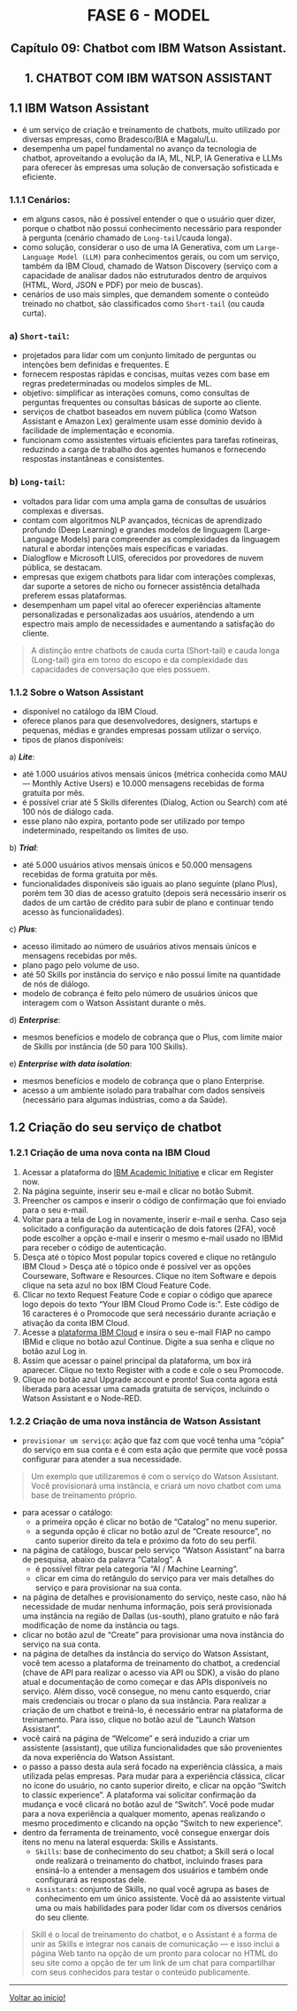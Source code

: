 <div id="fase06" align="center">
<h1>FASE 6 - MODEL</h1>
<h2>Capítulo 09: Chatbot com IBM Watson Assistant.</h2>
</div>

<div align="center">
<h2>1. CHATBOT COM IBM WATSON ASSISTANT</h2>
</div>

## 1.1 IBM Watson Assistant

- é um serviço de criação e treinamento de chatbots, muito utilizado por diversas empresas, como Bradesco/BIA e Magalu/Lu. 
- desempenha um papel fundamental no avanço da tecnologia de chatbot, aproveitando a evolução da IA, ML, NLP, IA Generativa e LLMs para oferecer às empresas uma solução de conversação sofisticada e eficiente.

### 1.1.1 Cenários:

- em alguns casos, não é possível entender o que o usuário quer dizer, porque o chatbot não possui conhecimento necessário para responder à pergunta (cenário chamado de `Long-tail`/cauda longa).
- como solução, considerar o uso de uma IA Generativa, com um `Large-Language Model (LLM)` para conhecimentos gerais, ou com um serviço, também da IBM Cloud, chamado de Watson Discovery (serviço com a capacidade de analisar dados não estruturados dentro de arquivos (HTML, Word, JSON e PDF) por meio de buscas).
- cenários de uso mais simples, que demandem somente o conteúdo treinado no chatbot, são classificados como `Short-tail` (ou cauda curta).

### a) `Short-tail`:
- projetados para lidar com um conjunto limitado de perguntas ou intenções bem definidas e frequentes. E
- fornecem respostas rápidas e concisas, muitas vezes com base em regras predeterminadas ou modelos simples de ML.
- objetivo: simplificar as interações comuns, como consultas de perguntas frequentes ou consultas básicas de suporte ao cliente.
- serviços de chatbot baseados em nuvem pública (como Watson Assistant e Amazon Lex) geralmente usam esse domínio devido à facilidade de implementação e economia.
- funcionam como assistentes virtuais eficientes para tarefas rotineiras, reduzindo a carga de trabalho dos agentes humanos e fornecendo respostas instantâneas e consistentes.

### b) `Long-tail`:
- voltados para lidar com uma ampla gama de consultas de usuários complexas e diversas. 
- contam com algoritmos NLP avançados, técnicas de aprendizado profundo (Deep Learning) e grandes modelos de linguagem (Large-Language Models) para compreender as complexidades da linguagem natural e abordar intenções mais específicas e variadas. 
- Dialogflow e Microsoft LUIS, oferecidos por provedores de nuvem pública, se destacam. 
- empresas que exigem chatbots para lidar com interações complexas, dar suporte a setores de nicho ou fornecer assistência detalhada preferem essas plataformas. 
- desempenham um papel vital ao oferecer experiências altamente personalizadas e personalizadas aos usuários, atendendo a um espectro mais amplo de necessidades e aumentando a satisfação do cliente.

> A distinção entre chatbots de cauda curta (Short-tail) e cauda longa (Long-tail) gira em torno do escopo e da complexidade das capacidades de conversação que eles possuem.

### 1.1.2 Sobre o Watson Assistant

- disponível no catálogo da IBM Cloud.
- oferece planos para que desenvolvedores, designers, startups e pequenas, médias e grandes empresas possam utilizar o serviço.
- tipos de planos disponíveis:

a) ***Lite***: 
- até 1.000 usuários ativos mensais únicos (métrica conhecida como MAU — Monthly Active Users) e 10.000 mensagens recebidas de forma gratuita por mês.
- é possível criar até 5 Skills diferentes (Dialog, Action ou Search) com até 100 nós de diálogo cada. 
- esse plano não expira, portanto pode ser utilizado por tempo indeterminado, respeitando os limites de uso.

b) ***Trial***:
- até 5.000 usuários ativos mensais únicos e 50.000 mensagens recebidas de forma gratuita por mês.
- funcionalidades disponíveis são iguais ao plano seguinte (plano Plus), porém tem 30 dias de acesso gratuito (depois será necessário inserir os dados de um cartão de crédito para subir de plano e continuar tendo acesso às funcionalidades).

c) ***Plus***: 
- acesso ilimitado ao número de usuários ativos mensais únicos e mensagens recebidas por mês.
- plano pago pelo volume de uso. 
- até 50 Skills por instância do serviço e não possui limite na quantidade de nós de diálogo.
- modelo de cobrança é feito pelo número de usuários únicos que interagem com o Watson Assistant durante o mês.

d) ***Enterprise***: 
- mesmos benefícios e modelo de cobrança que o Plus, com limite maior de Skills por instância (de 50 para 100 Skills).

e) ***Enterprise with data isolation***: 
- mesmos benefícios e modelo de cobrança que o plano Enterprise.
- acesso a um ambiente isolado para trabalhar com dados sensíveis (necessário para algumas indústrias, como a da Saúde).

## 1.2 Criação do seu serviço de chatbot

### 1.2.1 Criação de uma nova conta na IBM Cloud

1. Acessar a plataforma do [IBM Academic Initiative](https://www.ibm.com/academic) e clicar em Register now.
2. Na página seguinte, inserir seu e-mail e clicar no botão Submit.
3. Preencher os campos e inserir o código de confirmação que foi enviado para o seu e-mail.
4. Voltar para a tela de Log in novamente, inserir e-mail e senha. Caso seja solicitado a configuração da autenticação de dois fatores (2FA), você pode escolher a opção e-mail e inserir o mesmo e-mail usado no IBMid para receber o código de autenticação.
5. Desça até o tópico Most popular topics covered e clique no retângulo IBM Cloud > Desça até o tópico onde é possível ver as opções Courseware, Software e Resources. Clique no item Software e depois clique na seta azul no box IBM Cloud Feature Code.
6. Clicar no texto Request Feature Code e copiar o código que aparece logo depois do texto “Your IBM Cloud Promo Code is:". Este código de 16 caracteres é o Promocode que será necessário durante acriação e ativação da conta IBM Cloud.
7. Acesse a [plataforma IBM Cloud](https://cloud.ibm.com/login) e insira o seu e-mail FIAP no campo IBMid e clique no botão azul Continue. Digite a sua senha e clique no botão azul Log in.
8. Assim que acessar o painel principal da plataforma, um box irá aparecer. Clique no texto Register with a code e cole o seu Promocode.
9. Clique no botão azul Upgrade account e pronto! Sua conta agora está liberada para acessar uma camada gratuita de serviços, incluindo o Watson Assistant e o Node-RED.

### 1.2.2 Criação de uma nova instância de Watson Assistant

- `provisionar um serviço`: ação que faz com que você tenha uma “cópia” do serviço em sua conta e é com esta ação que permite que você possa configurar para atender a sua necessidade.

> Um exemplo que utilizaremos é com o serviço do Watson Assistant. Você provisionará uma instância, e criará um novo chatbot com uma base de treinamento próprio.

- para acessar o catálogo: 
  - a primeira opção é clicar no botão de “Catalog” no menu superior.
  - a segunda opção é clicar no botão azul de “Create resource”, no canto superior direito da tela e próximo da foto do seu perfil.
- na página de catálogo, buscar pelo serviço “Watson Assistant” na barra de pesquisa, abaixo da palavra “Catalog”. A
  - é possível filtrar pela categoria “AI / Machine Learning”.
  - clicar em cima do retângulo do serviço para ver mais detalhes do serviço e para provisionar na sua conta.
- na página de detalhes e provisionamento do serviço, neste caso, não há necessidade de mudar nenhuma informação, pois será provisionada uma instância na região de Dallas (us-south), plano gratuito e não fará modificação de nome da instância ou tags. 
- clicar no botão azul de “Create” para provisionar uma nova instância do serviço na sua conta.
- na página de detalhes da instância do serviço do Watson Assistant, você tem acesso a plataforma de treinamento do chatbot, a credencial (chave de API para realizar o acesso via API ou SDK), a visão do plano atual e documentação de como começar e das APIs disponíveis no serviço. Além disso, você consegue, no menu canto esquerdo, criar mais credenciais ou trocar o plano da sua instância. Para realizar a criação de um chatbot e treiná-lo, é necessário entrar na plataforma de treinamento. Para isso, clique no botão azul de “Launch Watson Assistant”.
- você cairá na página de “Welcome” e será induzido a criar um assistente (assistant), que utiliza funcionalidades que são provenientes da nova experiência do Watson Assistant. 
- o passo a passo desta aula será focado na experiência clássica, a mais utilizada pelas empresas. Para mudar para a experiência clássica, clicar no ícone do usuário, no canto superior direito, e clicar na opção “Switch to classic experience”. A plataforma vai solicitar confirmação da mudança e você clicará no botão azul de “Switch”. Você pode mudar para a nova experiência a qualquer momento, apenas realizando o mesmo procedimento e clicando na opção “Switch to new experience".
- dentro da ferramenta de treinamento, você consegue enxergar dois itens no menu na lateral esquerda: Skills e Assistants.
  - `Skills`: base de conhecimento do seu chatbot; a Skill será o local onde realizará o treinamento do chatbot, incluindo frases para ensiná-lo a entender a mensagem dos usuários e também onde configurará as respostas dele. 
  - `Assistants`: conjunto de Skills, no qual você agrupa as bases de conhecimento em um único assistente. Você dá ao assistente virtual uma ou mais habilidades para poder lidar com os diversos cenários do seu cliente.

> Skill é o local de treinamento do chatbot, e o Assistant é a forma de unir as Skills e integrar nos canais de comunicação — e isso inclui a página Web tanto na opção de um pronto para colocar no HTML do seu site como a opção de ter um link de um chat para compartilhar com seus conhecidos para testar o conteúdo publicamente.






--- 

[Voltar ao início!](https://github.com/monicaquintal/fintech)